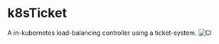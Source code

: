 # k8sTicket
A in-kubernetes load-balancing controller using a ticket-system.
![CI](https://github.com/culpinnis/k8sTicket/workflows/CI/badge.svg)
